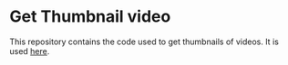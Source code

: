 # Get Thumbnail video

This repository contains the code used to get thumbnails of videos. It is used [here](https://deponewd.github.io/video). 
